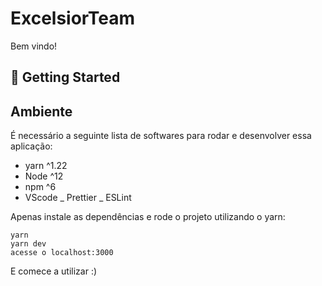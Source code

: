 # ExcelsiorTeam

Bem vindo!

## 🚀 Getting Started

## Ambiente

É necessário a seguinte lista de softwares para rodar e desenvolver essa aplicação:
- yarn ^1.22
- Node ^12
- npm ^6
- VScode
  _ Prettier
  _ ESLint

Apenas instale as dependências e rode o projeto utilizando o yarn:

    yarn
    yarn dev
    acesse o localhost:3000

E comece a utilizar :)


